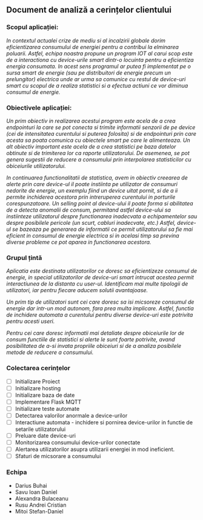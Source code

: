 ## Document de analiză a cerințelor clientului

### Scopul aplicației: 

*In contextul actualei crize de mediu si al incalzirii globale dorim eficientizarea consumului de energiei pentru a contribui la elminarea poluarii. Astfel, echipa noastra propune un program IOT al carui scop este de a interactiona cu device-urile smart dintr-o locuinta pentru a eficientiza energia consumata. In acest sens programul ar putea fi implementat pe o sursa smart de energie (sau pe distribuitori de energie precum un prelungitor) electrica unde ar urma sa comunice cu restul de device-uri smart cu scopul de a realiza statistici si a efectua actiuni ce vor diminua consumul de energie.*

### Obiectivele aplicației:

*Un prim obiectiv in realizarea acestui program este acela de a crea endpointuri la care se pot conecta si trimite informatii senzorii de pe device (cei de intensitatea curentului si puterea folosita) si de endpointuri prin care acesta sa poata comunica cu obiectele smart pe care le alimenteaza. 
Un alt obiectiv important este acela de a crea statistici pe baza datelor obtinute si de trimiterea lor ca raporte utilizatorului. De asemenea, se pot genera sugestii de reducere a consumului prin interpolarea statisticilor cu obiceiurile utilizatorului.*

*In continuarea functionalitatii de statistica, avem in obiectiv creearea de alerte prin care device-ul il poate instiinta pe utilizator de consumuri nedorite de energie, un exemplu fiind un device uitat pornit, si de a ii permite inchiderea acestora prin intreruperea curentului in porturile corespunzatoare.
Un selling point al device-ului il poate forma si abilitatea de a detecta anomalii de consum, permitand astfel device-ului sa instiinteze utilizatorul despre functionarea inadecvata a echipamentelor sau despre posibilele pericole (un scurt, cabluri inadecvate, etc.)
Astfel, device-ul se bazeaza pe generarea de informatii ce permit utilizatorului sa fie mai eficient in consumul de energie electrica si in acelasi timp sa previna diverse probleme ce pot aparea in functionarea acestora.*

### Grupul țintă

*Aplicatia este destinata utilizatorilor ce doresc sa eficientizeze consumul de energie, in special utilizatorilor de device-uri smart intrucat acestea permit interactiunea de la distanta cu user-ul. Identificam mai multe tipologii de utilizatori, iar pentru fiecare aducem solutii avantajoase.*

*Un prim tip de utilizatori sunt cei care doresc sa isi micsoreze consumul de energie dar intr-un mod autonom, fara prea multa implicare. Astfel, functia de inchidere automata a curentului pentru diverse device-uri este potrivita pentru acesti useri.*

*Pentru cei care doresc informatii mai detaliate despre obiceiurile lor de consum functiile de statistici si alerte le sunt foarte potrivite, avand posibilitatea de a-si invata propriile obiceiuri si de a analiza posibilele metode de reducere a consumului.*

### Colectarea cerințelor

 - [ ] Initializare Proiect
 - [ ] Initializare hosting
 - [ ] Initializare baza de date
 - [ ] Implementare Flask MQTT
 - [ ] Initializare teste automate
 - [ ] Detectarea valorilor anormale a device-urilor
 - [ ] Interactiune automata - inchidere si pornirea device-urilor in functie de setarile utilizatorului
 - [ ] Preluare date device-uri
 - [ ] Monitorizarea consumului device-urilor conectate
 - [ ] Alertarea utilizatorilor asupra utilizarii energiei in mod ineficient.
 - [ ] Sfaturi de micsorare a consumului

### Echipa
 - Darius Buhai
 - Savu Ioan Daniel
 - Alexandra Bulaceanu
 - Rusu Andrei Cristian
 - Mitoi Stefan-Daniel
